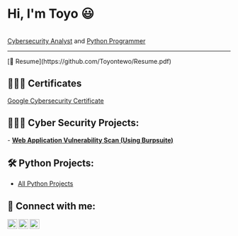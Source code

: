 <h1>Hi, I'm Toyo 😃</h1> 
<br/><a href="https://www.linkedin.com/in/toyo-ntewo-4ba238267">Cybersecurity Analyst</a> and <a href="https://github.com/Toyontewo/PythonProjects/">Python Programmer</a>
<!--   <a href="https://www.youtube.com/c/joshmadakor">YouTuber</a></h1> -->
<hr>
[📃 Resume](https://github.com/Toyontewo/Resume.pdf)


<h2>🦸🏾‍♂️ Certificates</h2>
<a href="https://www.coursera.org/account/accomplishments/professional-cert/FVYKPUUZ3H24"> Google Cybersecurity Certificate</a>
  
<h2>👨🏾‍💻 Cyber Security Projects:</h2>
- <b><a href="https://github.com/Toyontewo/burpsuite_scan">Web Application Vulnerability Scan (Using Burpsuite)</a></b>

<!-- 
- [How to get into Cybersecurity Starting From Zero](https://www.youtube.com/watch?v=a83ASGn_V_s)
- [A Day in the Life of a Cybersecurity Anayst](https://www.youtube.com/watch?v=uHy3oM7NnoU)
- [How to Create a KeyLogger (C#)](https://www.youtube.com/watch?v=N-L9hklSlNk)
- [Ransomware Demonstration (C#)](https://www.youtube.com/watch?v=OfvdQeh79s0)
- [Is WGU Legit?](https://www.youtube.com/watch?v=E2MwRWxDBkA)
-->

<h2>🛠 Python Projects:</h2>

- [All Python Projects](https://github.com/Toyontewo/PythonProjects/)
  



<h2> 🤳 Connect with me:</h2>


[<img align="left" alt="JoshMadakor | Twitter" width="22px" src="https://cdn.jsdelivr.net/npm/simple-icons@v3/icons/twitter.svg" />][twitter]
[<img align="left" alt="JoshMadakor | LinkedIn" width="22px" src="https://cdn.jsdelivr.net/npm/simple-icons@v3/icons/linkedin.svg" />][linkedin]
[<img align="left" alt="JoshMadakor | Instagram" width="22px" src="https://cdn.jsdelivr.net/npm/simple-icons@v3/icons/instagram.svg" />][instagram]

[twitter]: https://twitter.com/toyosocial
[instagram]: https://www.instagram.com/toyo.tp
[linkedin]: https://www.linkedin.com/in/toyo-ntewo-4ba238267

<!--

[<img align="left" alt="JoshMadakor | YouTube" width="22px" src="https://cdn.jsdelivr.net/npm/simple-icons@v3/icons/youtube.svg" />][youtube]
[youtube]: https://www.youtube.com/c/joshmadakor
**joshmadakor1/joshmadakor1** is a ✨ _special_ ✨ repository because its `README.md` (this file) appears on your GitHub profile.

Here are some ideas to get you started:

- 🔭 I’m currently working on ...
- 🌱 I’m currently learning ...
- 👯 I’m looking to collaborate on ...
- 🤔 I’m looking for help with ...
- 💬 Ask me about ...
- 📫 How to reach me: ...
- 😄 Pronouns: ...
- ⚡ Fun fact: ...
-->
